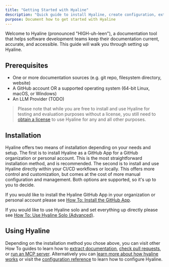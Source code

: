 ```yaml
---
title: "Getting Started with Hyaline"
description: "Quick guide to install Hyaline, create configuration, extract documentation, and set up an MCP integration."
purpose: Document how to get started with Hyaline
---
```

Welcome to Hyaline (pronounced "HIGH-uh-leen"), a documentation tool that helps software development teams keep their documentation current, accurate, and accessible. This guide will walk you through setting up Hyaline.

## Prerequisites
- One or more documentation sources (e.g. git repo, filesystem directory, website)
- A GitHub account OR a supported operating system (64-bit Linux, macOS, or Windows)
- An LLM Provider (TODO)

> Please note that while you are free to install and use Hyaline for testing and evaluation purposes without a license, you still need to [obtain a license](/#pricing) to use Hyaline for any and all other purposes.

## Installation
Hyaline offers two means of installation depending on your needs and setup. The first is to install Hyaline as a GitHub App for a GitHub organization or personal account. This is the most straightforward installation method, and is recommended. The second is to install and use Hyaline directly within your CI/CD workflows or locally. This offers more control and customization, but comes at the cost of more manual configuration and management. Both options are supported, so it's up to you to decide.

If you would like to install the Hyaline GitHub App in your organization or personal account please see [How To: Install the GitHub App](./how-to/install-github-app.md).

If you would like to use Hyaline solo and set everything up directly please see [How To: Use Hyaline Solo (Advanced)](./how-to/use-hyaline-solo.md).

## Using Hyaline
Depending on the installation method you chose above, you can visit other How To guides to learn how to [extract documentation](./how-to/extract-documentation.md), [check pull requests](./how-to/check-pull-request.md), or [run an MCP server](./how-to/run-mcp-server.md). Alternatively you can [learn more about how hyaline works](./explanation/hyaline.md) or visit the [configuration reference](./reference/config.md) to learn how to configure Hyaline.
